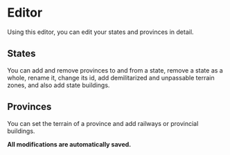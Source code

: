 ﻿# Editor

Using this editor, you can edit your states and provinces in detail.

## States

You can add and remove provinces to and from a state, remove a state as a whole, rename it, change its id, add demilitarized and unpassable terrain zones, and also add state buildings.

## Provinces

You can set the terrain of a province and add railways or provincial buildings.

**All modifications are automatically saved.**
